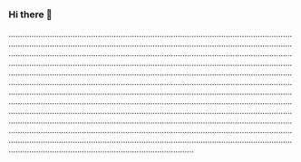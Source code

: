 ### Hi there 👋

.................................................................................................................................................................................................................................................................................................................................................................................................................................................................................................................................................................................................................................................................................................................................................................................................................................................................................................................................................................................................................................................................................................................................................................................................................................................................................................................................................................................................................................................................................................................................................................................................................................